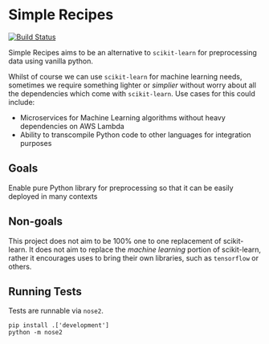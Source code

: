 # Simple Recipes

[![Build Status](https://travis-ci.org/chappers/SimpleRecipes.svg?branch=master)](https://travis-ci.org/chappers/SimpleRecipes)

Simple Recipes aims to be an alternative to `scikit-learn` for preprocessing data using vanilla python.

Whilst of course we can use `scikit-learn` for machine learning needs, sometimes we require something lighter or _simplier_ without worry about all the dependencies which come with `scikit-learn`. Use cases for this could include:

*  Microservices for Machine Learning algorithms without heavy dependencies on AWS Lambda
*  Ability to transcompile Python code to other languages for integration purposes

## Goals

Enable pure Python library for preprocessing so that it can be easily deployed in many contexts

## Non-goals

This project does not aim to be 100% one to one replacement of scikit-learn. It does not aim to replace the _machine learning_ portion of scikit-learn, rather it encourages uses to bring their own libraries, such as `tensorflow` or others. 

## Running Tests

Tests are runnable via `nose2`. 

```
pip install .['development']
python -m nose2
```